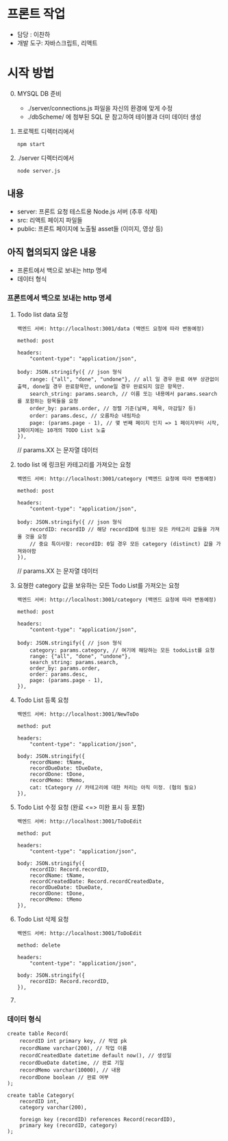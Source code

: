 # 프론트 작업

* 담당 : 이찬하
* 개발 도구: 자바스크립트, 리액트

# 시작 방법

0. MYSQL DB 준비

	* ./server/connections.js 파일을 자신의 환경에 맞게 수정
	* ./dbScheme/ 에 첨부된 SQL 문 참고하여 테이블과 더미 데이터 생성

1. 프로젝트 디렉터리에서

	`npm start`

2. ./server 디렉터리에서

	`node server.js`

## 내용

* server: 프론트 요청 테스트용 Node.js 서버 (추후 삭제)
* src: 리액트 페이지 파일들
* public: 프론트 페이지에 노출될 asset들 (이미지, 영상 등)

## 아직 협의되지 않은 내용

* 프론트에서 백으로 보내는 http 명세
* 데이터 형식

### 프론트에서 백으로 보내는 http 명세
1. Todo list data 요청

	```
	백엔드 서버: http://localhost:3001/data (백엔드 요청에 따라 변동예정)

	method: post

	headers:
		"content-type": "application/json",

	body: JSON.stringify({ // json 형식
		range: {"all", "done", "undone"}, // all 일 경우 완료 여부 상관없이 출력, done일 경우 완료항목만, undone일 경우 완료되지 않은 항목만.
		search_string: params.search, // 이름 또는 내용에서 params.search 를 포함하는 항목들을 요청
		order_by: params.order, // 정렬 기준(날짜, 제목, 마감일? 등)
		order: params.desc, // 오름차순 내림차순
		page: (params.page - 1), // 몇 번째 페이지 인지 => 1 페이지부터 시작, 1페이지에는 10개의 TODO List 노출
	}),
	```
	// params.XX 는 문자열 데이터

2. todo list 에 링크된 카테고리를 가져오는 요청

	```
	백엔드 서버: http://localhost:3001/category (백엔드 요청에 따라 변동예정)

	method: post

	headers:
		"content-type": "application/json",

	body: JSON.stringify({ // json 형식
		recordID: recordID // 해당 recordID에 링크된 모든 카테고리 값들을 가져올 것을 요청
		// 중요 특이사항: recordID: 0일 경우 모든 category (distinct) 값을 가져와야함
	}),
	```
	// params.XX 는 문자열 데이터

3. 요쳥한 category 값을 보유하는 모든 Todo List를 가져오는 요청

	```
	백엔드 서버: http://localhost:3001/category (백엔드 요청에 따라 변동예정)

	method: post

	headers:
		"content-type": "application/json",

	body: JSON.stringify({ // json 형식
		category: params.category, // 여기에 해당하는 모든 todoList를 요청
		range: {"all", "done", "undone"},
		search_string: params.search,
		order_by: params.order,
		order: params.desc,
		page: (params.page - 1),
	}),
	```

4. Todo List 등록 요청

	```
	백엔드 서버: http://localhost:3001/NewToDo

	method: put

	headers:
		"content-type": "application/json",

	body: JSON.stringify({
		recordName: tName,
		recordDueDate: tDueDate,
		recordDone: tDone,
		recordMemo: tMemo,
		cat: tCategory // 카테고리에 대한 처리는 아직 미정. (협의 필요)
	}),
	```

5. Todo List 수정 요청 (완료 <=> 미완 표시 등 포함)

	```
	백엔드 서버: http://localhost:3001/ToDoEdit

	method: put

	headers:
		"content-type": "application/json",

	body: JSON.stringify({
		recordID: Record.recordID,
		recordName: tName,
		recordCreatedDate: Record.recordCreatedDate,
		recordDueDate: tDueDate,
		recordDone: tDone,
		recordMemo: tMemo
	}),
	```


6. Todo List 삭제 요청

	```
	백엔드 서버: http://localhost:3001/ToDoEdit

	method: delete

	headers:
		"content-type": "application/json",

	body: JSON.stringify({
		recordID: Record.recordID,
	}),
	```
7. 

### 데이터 형식

```
create table Record(
   	recordID int primary key, // 작업 pk
    recordName varchar(200), // 작업 이름
    recordCreatedDate datetime default now(), // 생성일
    recordDueDate datetime, // 완료 기일
    recordMemo varchar(10000), // 내용
    recordDone boolean // 완료 여부
);

create table Category(
	recordID int,
    category varchar(200),
    
    foreign key (recordID) references Record(recordID),
    primary key (recordID, category)
);
```